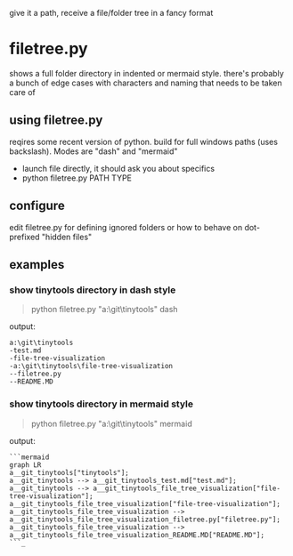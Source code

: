 give it a path, receive a file/folder tree in a fancy format

# filetree.py
shows a full folder directory in indented or mermaid style. there's probably a bunch of edge cases with characters and naming that needs to be taken care of

## using filetree.py
reqires some recent version of python.  build for full windows paths (uses backslash). Modes are "dash" and "mermaid"
- launch file directly, it should ask you about specifics
- python filetree.py PATH TYPE

## configure
edit filetree.py for defining ignored folders or how to behave on dot-prefixed "hidden files"

## examples
### show tinytools directory in dash style
> python filetree.py "a:\git\tinytools" dash

output:
```
a:\git\tinytools
-test.md
-file-tree-visualization
-a:\git\tinytools\file-tree-visualization
--filetree.py
--README.MD
```

### show tinytools directory in mermaid style
> python filetree.py "a:\git\tinytools" mermaid

output:
```
```mermaid
graph LR
a__git_tinytools["tinytools"];
a__git_tinytools --> a__git_tinytools_test.md["test.md"];
a__git_tinytools --> a__git_tinytools_file_tree_visualization["file-tree-visualization"];
a__git_tinytools_file_tree_visualization["file-tree-visualization"];
a__git_tinytools_file_tree_visualization --> a__git_tinytools_file_tree_visualization_filetree.py["filetree.py"];
a__git_tinytools_file_tree_visualization --> a__git_tinytools_file_tree_visualization_README.MD["README.MD"];
```_
```
